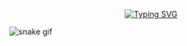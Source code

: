 <div align="center">
  <a href="https://git.io/typing-svg">
    <img src="https://readme-typing-svg.demolab.com?font=Fira+Code&pause=1000&color=07F7F6&center=true&vCenter=true&random=true&width=435&lines=System+Loading...%5B%E2%98%90%E2%98%90%E2%98%90%E2%98%90%E2%98%90%E2%98%90%E2%98%90%E2%98%90%5D++Done+%F0%9F%91%8D;%3D%3D%3D%3D%3D%3D%3D%3D+Haekal+Rahmadyan+%3D%3D%3D%3D%3D%3D%3D%3D" alt="Typing SVG" />
  </a>
</div>

![snake gif](https://github.com/YOUR_USERNAME/YOUR_USERNAME/blob/output/github-contribution-grid-snake.gif)
